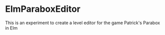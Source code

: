 # ElmParaboxEditor
This is an experiment to create a level editor for the game Patrick's Parabox in Elm
